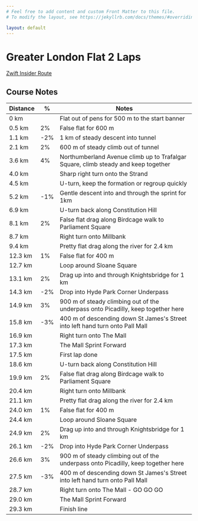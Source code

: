 ```yaml
---
# Feel free to add content and custom Front Matter to this file.
# To modify the layout, see https://jekyllrb.com/docs/themes/#overriding-theme-defaults

layout: default
---
```


# Greater London Flat 2 Laps

[Zwift Insider Route](https://zwiftinsider.com/route/greater-london-flat/)

## Course Notes

| Distance	| %	| Notes |
| ----------| - | ----- |
| 0 km |  | Flat out of pens for 500 m to the start banner | 
| 0.5 km | 2% | False flat for 600 m | 
| 1.1 km | -2% | 1 km of steady descent into tunnel | 
| 2.1 km | 2% | 600 m of steady climb out of tunnel | 
| 3.6 km | 4% | Northumberland Avenue climb up to Trafalgar Square, climb steady and keep together | 
| 4.0 km |  | Sharp right turn onto the Strand | 
| 4.5 km |  | U-turn, keep the formation or regroup quickly | 
| 5.2 km | -1% | Gentle descent into and through the sprint for 1km | 
| 6.9 km |  | U-turn back along Constitution Hill | 
| 8.1 km | 2% | False flat drag along Birdcage walk to Parliament Square | 
| 8.7 km |  | Right turn onto Millbank | 
| 9.4 km |  | Pretty flat drag along the river for 2.4 km | 
| 12.3 km | 1% | False flat for 400 m | 
| 12.7 km |  | Loop around Sloane Square | 
| 13.1 km | 2% | Drag up into and through Knightsbridge for 1 km | 
| 14.3 km | -2% | Drop into Hyde Park Corner Underpass | 
| 14.9 km | 3% | 900 m of steady climbing out of the underpass onto Picadilly, keep together here | 
| 15.8 km | -3% | 400 m of descending down St James's Street into left hand turn onto Pall Mall | 
| 16.9 km |  | Right turn onto The Mall | 
| 17.3 km |  | The Mall Sprint Forward | 
| 17.5 km |  | First lap done | 
| 18.6 km |  | U-turn back along Constitution Hill | 
| 19.9 km | 2% | False flat drag along Birdcage walk to Parliament Square | 
| 20.4 km |  | Right turn onto Millbank | 
| 21.1 km |  | Pretty flat drag along the river for 2.4 km | 
| 24.0 km | 1% | False flat for 400 m | 
| 24.4 km |  | Loop around Sloane Square | 
| 24.9 km | 2% | Drag up into and through Knightsbridge for 1 km | 
| 26.1 km | -2% | Drop into Hyde Park Corner Underpass | 
| 26.6 km | 3% | 900 m of steady climbing out of the underpass onto Picadilly, keep together here | 
| 27.5 km | -3% | 400 m of descending down St James's Street into left hand turn onto Pall Mall | 
| 28.7 km |  | Right turn onto The Mall - GO GO GO | 
| 29.0 km |  | The Mall Sprint Forward | 
| 29.3 km |  | Finish line | 

